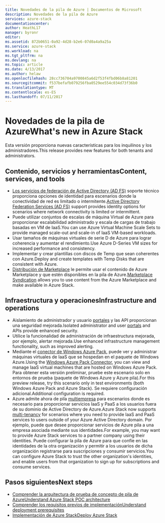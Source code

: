 ```yaml
---
title: Novedades de la pila de Azure | Documentos de Microsoft
description: Novedades de la pila de Azure
services: azure-stack
documentationcenter: 
author: HeathL17
manager: byronr
editor: 
ms.assetid: 872b0651-0a92-4d28-b2e6-07d0a4a9a25a
ms.service: azure-stack
ms.workload: na
ms.tgt_pltfrm: na
ms.devlang: na
ms.topic: article
ms.date: 4/13/2017
ms.author: helaw
ms.openlocfilehash: 28cc736704a9700845a6d2f53f4fbd06b8a81201
ms.sourcegitcommit: f537befafb079256fba0529ee554c034d73f36b0
ms.translationtype: MT
ms.contentlocale: es-ES
ms.lasthandoff: 07/11/2017
---
```

# <a name="whats-new-in-azure-stack"></a><span data-ttu-id="e46bf-103">Novedades de la pila de Azure</span><span class="sxs-lookup"><span data-stu-id="e46bf-103">What's new in Azure Stack</span></span>
<span data-ttu-id="e46bf-104">Esta versión proporciona nuevas características para los inquilinos y los administradores.</span><span class="sxs-lookup"><span data-stu-id="e46bf-104">This release provides new features for both tenants and administrators.</span></span>

## <a name="content-services-and-tools"></a><span data-ttu-id="e46bf-105">Contenido, servicios y herramientas</span><span class="sxs-lookup"><span data-stu-id="e46bf-105">Content, services, and tools</span></span>
* <span data-ttu-id="e46bf-106">[Los servicios de federación de Active Directory (AD FS)](azure-stack-key-features.md#identity) soporte técnico proporciona opciones de identidad para escenarios donde la conectividad de red es limitado o intermitente.</span><span class="sxs-lookup"><span data-stu-id="e46bf-106">[Active Directory Federation Services (AD FS)](azure-stack-key-features.md#identity) support provides identity options for scenarios where network connectivity is limited or intermittent.</span></span>
* <span data-ttu-id="e46bf-107">Puede utilizar conjuntos de escalas de máquina Virtual de Azure para proporcionar escalabilidad administrado y escala de cargas de trabajo basadas en VM de IaaS.</span><span class="sxs-lookup"><span data-stu-id="e46bf-107">You can use Azure Virtual Machine Scale Sets to provide managed scale-out and scale-in of IaaS VM-based workloads.</span></span> 
* <span data-ttu-id="e46bf-108">Usar tamaños de máquinas virtuales de serie D de Azure para lograr coherencia y aumentar el rendimiento.</span><span class="sxs-lookup"><span data-stu-id="e46bf-108">Use Azure D-Series VM sizes for increased performance and consistency.</span></span>
* <span data-ttu-id="e46bf-109">Implementar y crear plantillas con discos de Temp que sean coherentes con Azure.</span><span class="sxs-lookup"><span data-stu-id="e46bf-109">Deploy and create templates with Temp Disks that are consistent with Azure.</span></span>
* <span data-ttu-id="e46bf-110">[Distribución de Marketplace](azure-stack-download-azure-marketplace-item.md) le permite usar el contenido de Azure Marketplace y que estén disponibles en la pila de Azure.</span><span class="sxs-lookup"><span data-stu-id="e46bf-110">[Marketplace Syndication](azure-stack-download-azure-marketplace-item.md) allows you to use content from the Azure Marketplace and make available in Azure Stack.</span></span>

## <a name="infrastructure-and-operations"></a><span data-ttu-id="e46bf-111">Infraestructura y operaciones</span><span class="sxs-lookup"><span data-stu-id="e46bf-111">Infrastructure and operations</span></span>
* <span data-ttu-id="e46bf-112">Aislamiento de administrador y usuario [portales](azure-stack-manage-portals.md) y las API proporcionan una seguridad mejorada.</span><span class="sxs-lookup"><span data-stu-id="e46bf-112">Isolated administrator and user [portals](azure-stack-manage-portals.md) and APIs provide enhanced security.</span></span>
* <span data-ttu-id="e46bf-113">Utilice la funcionalidad de administración de infraestructura mejorada, por ejemplo, alertar mejorada.</span><span class="sxs-lookup"><span data-stu-id="e46bf-113">Use enhanced infrastructure management functionality, such as improved alerting.</span></span>
* <span data-ttu-id="e46bf-114">Mediante el [conector de Windows Azure Pack](azure-stack-manage-windows-azure-pack.md), puede ver y administrar máquinas virtuales de IaaS que se hospedan en el paquete de Windows Azure.</span><span class="sxs-lookup"><span data-stu-id="e46bf-114">Using the [Windows Azure Pack Connector](azure-stack-manage-windows-azure-pack.md), you can view and manage IaaS virtual machines that are hosted on Windows Azure Pack.</span></span> <span data-ttu-id="e46bf-115">Para obtener esta versión preliminar, pruebe este escenario solo en entornos de prueba (paquete de Windows Azure y Azure pila).</span><span class="sxs-lookup"><span data-stu-id="e46bf-115">For this preview release, try this scenario only in test environments (both Windows Azure Pack and Azure Stack).</span></span> <span data-ttu-id="e46bf-116">Se requiere configuración adicional.</span><span class="sxs-lookup"><span data-stu-id="e46bf-116">Additional configuration is required.</span></span>
* <span data-ttu-id="e46bf-117">Azure admite ahora de pila [multiempresa](azure-stack-enable-multitenancy.md) para escenarios donde es necesario para proporcionar servicios IaaS y PaaS a los usuarios fuera de su dominio de Active Directory de Azure.</span><span class="sxs-lookup"><span data-stu-id="e46bf-117">Azure Stack now supports [multi-tenancy](azure-stack-enable-multitenancy.md) for scenarios where you need to provide IaaS and PaaS services to users outside of your Azure Active Directory domain.</span></span>  <span data-ttu-id="e46bf-118">Por ejemplo, puede que desee proporcionar servicios de Azure pila a una empresa asociada mediante sus identidades.</span><span class="sxs-lookup"><span data-stu-id="e46bf-118">For example, you may want to provide Azure Stack services to a partner company using their identities.</span></span> <span data-ttu-id="e46bf-119">Puede configurar la pila de Azure para que confíe en las identidades de la otra organización y permitir a los usuarios de dicha organización registrarse para suscripciones y consumir servicios.</span><span class="sxs-lookup"><span data-stu-id="e46bf-119">You can configure Azure Stack to trust the other organization's identities, and enable users from that organization to sign up for subscriptions and consume services.</span></span>  

## <a name="next-steps"></a><span data-ttu-id="e46bf-120">Pasos siguientes</span><span class="sxs-lookup"><span data-stu-id="e46bf-120">Next steps</span></span>
* [<span data-ttu-id="e46bf-121">Comprender la arquitectura de prueba de concepto de pila de Azure</span><span class="sxs-lookup"><span data-stu-id="e46bf-121">Understand Azure Stack POC architecture</span></span>](azure-stack-architecture.md)      
* [<span data-ttu-id="e46bf-122">Comprender los requisitos previos de implementación</span><span class="sxs-lookup"><span data-stu-id="e46bf-122">Understand deployment prerequisites</span></span>](azure-stack-deploy.md)
* [<span data-ttu-id="e46bf-123">Implementación de Azure Stack</span><span class="sxs-lookup"><span data-stu-id="e46bf-123">Deploy Azure Stack</span></span>](azure-stack-run-powershell-script.md)

